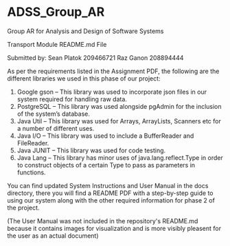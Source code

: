# ADSS_Group_AR
Group AR for Analysis and Design of Software Systems

Transport Module README.md File

Submitted by:
Sean Platok 209466721
Raz Ganon 208894444

As per the requirements listed in the Assignment PDF, the following are the different libraries we used in this phase of our project:
1.	Google gson – This library was used to incorporate json files in our system required for handling raw data.
2.	PostgreSQL – This library was used alongside pgAdmin for the inclusion of the system’s database.
3.	Java Util – This library was used for Arrays, ArrayLists, Scanners etc for a number of different uses.
4.	Java I/O – This library was used to include a BufferReader and FileReader.
5.	Java JUNIT – This library was used for code testing.
6.	Java Lang – This library has minor uses of  java.lang.reflect.Type in order to construct objects of a certain Type to pass as parameters in functions.

You can find updated System Instructions and User Manual in the docs directory, there you will find a README PDF with a step-by-step guide to using our system along with the other required information for phase 2 of the project.

(The User Manual was not included in the repository's README.md because it contains images for visualization and is more visibly pleasent for the user as an actual document)


